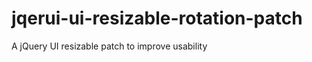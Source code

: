 jqerui-ui-resizable-rotation-patch
==================================

A jQuery UI resizable patch to improve usability
